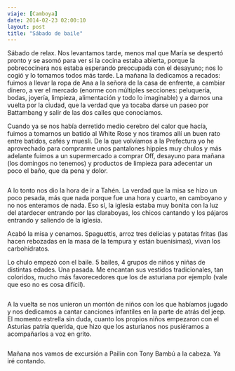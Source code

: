 ```yaml
---
viaje: [Camboya]
date: 2014-02-23 02:00:10
layout: post
title: "Sábado de baile"
---
```

<p>Sábado de relax. Nos levantamos tarde, menos mal que María se despertó pronto y se asomó para ver si la cocina estaba abierta, porque la pobrecocinera nos estaba esperando preocupada con el desayuno; nos lo cogió y lo tomamos todos más tarde. La mañana la dedicamos a recados: fuimos a llevar la ropa de Ana a la señora de la casa de enfrente, a cambiar dinero, a ver el mercado (enorme con múltiples secciones: peluquería, bodas, joyería, limpieza, alimentación y todo lo imaginable) y a darnos una vuelta por la ciudad, que la verdad que ya tocaba darse un paseo por Battambang y salir de las dos calles que conocíamos.</p>
<p>Cuando ya se nos había derretido medio cerebro del calor que hacía, fuimos a tomarnos un batido al White Rose y nos tiramos allí un buen rato entre batidos, cafés y muesli. De la que volvíamos a la Prefectura yo he aprovechado para comprarme unos pantalones hippies muy chulos y más adelante fuimos a un supermercado a comprar Off, desayuno para mañana (los domingos no tenemos) y productos de limpieza para adecentar un poco el baño, que da pena y dolor.</p>
<p><img src="https://lh5.ggpht.com/exUc15dfhWPujlCJbhBcgmkQcmJ1vXWIaeO23z6tpRR05W33PClYNAoHMBxQmY3wPtuavgzrtJ1RATqqMPai" alt="" data-key="5140150"></p>
<p>A lo tonto nos dio la hora de ir a Tahén. La verdad que la misa se hizo un poco pesada, más que nada porque fue una hora y cuarto, en camboyano y no nos enteramos de nada. Eso sí, la iglesia estaba muy bonita con la luz del atardecer entrando por las claraboyas, los chicos cantando y los pájaros entrando y saliendo de la iglesia.</p>
<p>Acabó la misa y cenamos. Spaguettis, arroz tres delicias y patatas fritas (las hacen rebozadas en la masa de la tempura y están buenísimas), vivan los carbohidratos.</p>
<p>Lo chulo empezó con el baile. 5 bailes, 4 grupos de niños y niñas de distintas edades. Una pasada. Me encantan sus vestidos tradicionales, tan coloridos, mucho más favorecedores que los de asturiana por ejemplo (vale que eso no es cosa difícil).</p>
<p><img src="https://lh5.ggpht.com/DjgY6c8f5QHSOHIpAk9VLbu8ezkXmowFbTGv3FNgBrwlWUdVocUh72gcRsF-qiPhUukW-q-_xePRwdxjDAhT" alt="" data-key="9010166"></p>
<p>A la vuelta se nos unieron un montón de niños con los que habíamos jugado y nos dedicamos a cantar canciones infantiles en la parte de atrás del jeep. El momento estrella sin duda, cuanto los propios niños empezaron con el Asturias patria querida, que hizo que los asturianos nos pusiéramos a acompañarlos a voz en grito.</p>
<p><img src="https://lh3.ggpht.com/ziwDzuuPUPqCESVv27qKh57VEVJ5YB8CS8EOic7rFjs0ss01HYkjgqjhuQkhZB5OAQE7Njte_LN66HtQxPET" alt="" data-key="8020218"></p>
<p>Mañana nos vamos de excursión a Pailin con Tony Bambú a la cabeza. Ya iré contando.</p>